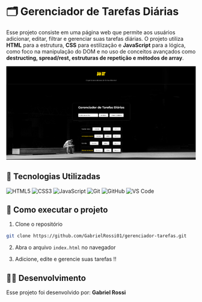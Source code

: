 # 🗂️ Gerenciador de Tarefas Diárias

Esse projeto consiste em uma página web que permite aos usuários adicionar, editar, filtrar e gerenciar suas tarefas diárias.
O projeto utiliza **HTML** para a estrutura, **CSS** para estilização e **JavaScript** para a lógica, como foco na manipulação do DOM e no uso de conceitos avançados como **destructing, spread/rest, estruturas de repetição e métodos de array**.

![Prévia do projeto](assets/previa-projeto.png)

## 💎 Tecnologias Utilizadas

![HTML5](https://img.shields.io/badge/-HTML5-E34F26?logo=html5&logoColor=white)
![CSS3](https://img.shields.io/badge/-CSS3-1572B6?logo=css3&logoColor=white)
![JavaScript](https://img.shields.io/badge/-JavaScript-F7DF1E?logo=javascript&logoColor=black)
![Git](https://img.shields.io/badge/-Git-F05032?logo=git&logoColor=white)
![GitHub](https://img.shields.io/badge/-GitHub-181717?logo=github&logoColor=white)
![VS Code](https://img.shields.io/badge/-VS%20Code-007ACC?logo=visual-studio-code&logoColor=white)

## 🏁 Como executar o projeto

1. Clone o repositório

```bash
git clone https://github.com/GabrielRossi01/gerenciador-tarefas.git
```
2. Abra o arquivo `index.html` no navegador

3. Adicione, edite e gerencie suas tarefas !!

## 🧑‍💻 Desenvolvimento

Esse projeto foi desenvolvido por: **Gabriel Rossi**
